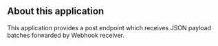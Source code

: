 ## About this application
This application provides a post endpoint which receives JSON payload batches forwarded by Webhook receiver.

